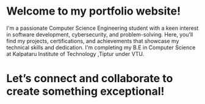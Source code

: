 # Welcome to my portfolio website!
I'm a passionate Computer Science Engineering student with a keen interest in software development, cybersecurity, and problem-solving. Here, you’ll find my projects, certifications, and achievements that showcase my technical skills and dedication. I'm completing my B.E in Computer Science at Kalpataru Institute of Technology ,Tiptur under VTU.

#  Let’s connect and collaborate to create something exceptional!
